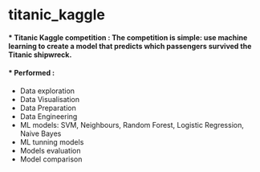# titanic_kaggle

#### * <b> Titanic Kaggle competition </b>: The competition is simple: use machine learning to create a model that predicts which passengers survived the Titanic shipwreck.
#### * <b> Performed </b>:
   - Data exploration
   - Data Visualisation
   - Data Preparation
   - Data Engineering
   - ML models: SVM, Neighbours, Random Forest, Logistic Regression, Naive Bayes
   - ML tunning models
   - Models evaluation
   - Model comparison
